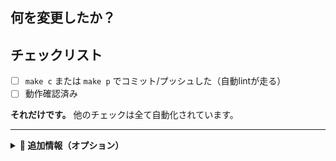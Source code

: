 ## 何を変更したか？

<!-- 1-2文で簡潔に -->

## チェックリスト

- [ ] `make c` または `make p` でコミット/プッシュした（自動lintが走る）
- [ ] 動作確認済み

**それだけです。** 他のチェックは全て自動化されています。

---

<details>
<summary><b>📝 追加情報（オプション）</b></summary>

## 詳細な変更内容

<!-- 必要に応じて詳細を記載 -->

## スクリーンショット

<!-- UIの変更がある場合のみ -->

## 関連Issue

Closes #

## 備考

<!-- レビュアーへの特記事項 -->

</details>
